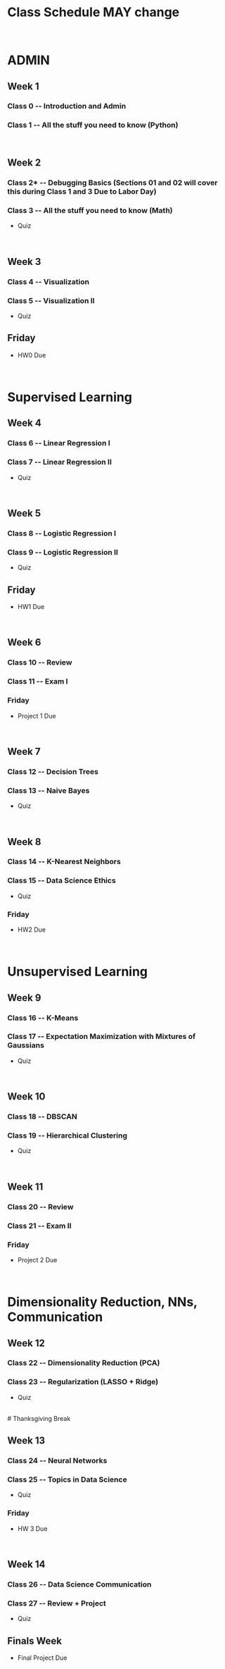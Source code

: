 # Class Schedule MAY change

</br>

# ADMIN

## Week 1
### Class 0 -- Introduction and Admin
### Class 1 -- All the stuff you need to know (Python)


</br>

## Week 2
### Class 2* -- Debugging Basics (Sections 01 and 02 will cover this during Class 1 and 3 Due to Labor Day)
### Class 3 -- All the stuff you need to know (Math)
* Quiz


</br>

## Week 3
### Class 4 -- Visualization
### Class 5 -- Visualization II
* Quiz
## Friday
* HW0 Due

</br>

# Supervised Learning
## Week 4
### Class 6 -- Linear Regression I
### Class 7 -- Linear Regression II
* Quiz

</br>

## Week 5
### Class 8 -- Logistic Regression I
### Class 9 -- Logistic Regression II
* Quiz
## Friday
* HW1 Due

</br>

## Week 6
### Class 10 -- Review
### Class 11 -- Exam I
### Friday
* Project 1 Due


</br>

## Week 7
### Class 12 -- Decision Trees
### Class 13 -- Naive Bayes
* Quiz
</br>

## Week 8
### Class 14 -- K-Nearest Neighbors
### Class 15 -- Data Science Ethics
* Quiz
### Friday
* HW2 Due

</br>

# Unsupervised Learning

## Week 9
### Class 16 -- K-Means
### Class 17 -- Expectation Maximization with Mixtures of Gaussians
* Quiz

</br>

## Week 10
### Class 18 -- DBSCAN
### Class 19 -- Hierarchical Clustering
* Quiz

</br>

## Week 11
### Class 20 -- Review
### Class 21 -- Exam II
### Friday
* Project 2 Due

</br>

# Dimensionality Reduction, NNs, Communication
## Week 12
### Class 22 -- Dimensionality Reduction (PCA)
### Class 23 -- Regularization (LASSO + Ridge)
* Quiz

</br>
# Thanksgiving Break
</br>

## Week 13
### Class 24 -- Neural Networks
### Class 25 -- Topics in Data Science
* Quiz
### Friday
* HW 3 Due

</br>

## Week 14
### Class 26 -- Data Science Communication
### Class 27 -- Review + Project
* Quiz

## Finals Week
* Final Project Due
